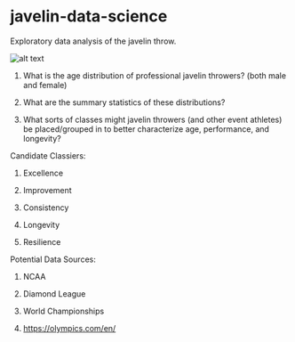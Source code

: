 # javelin-data-science
Exploratory data analysis of the javelin throw.

![alt text](https://github.com/ethanwright96/javelin-data-science/assets/124592942/de5de5e4-a1eb-4aaa-a890-2a5c5ff120be)

1. What is the age distribution of professional javelin throwers? (both male and female)

2. What are the summary statistics of these distributions?

3. What sorts of classes might javelin throwers (and other event athletes) be placed/grouped in to better characterize age, performance, and longevity?

Candidate Classiers:

1. Excellence

2. Improvement

3. Consistency

4. Longevity

5. Resilience

Potential Data Sources:

1. NCAA

2. Diamond League

3. World Championships

3. https://olympics.com/en/
